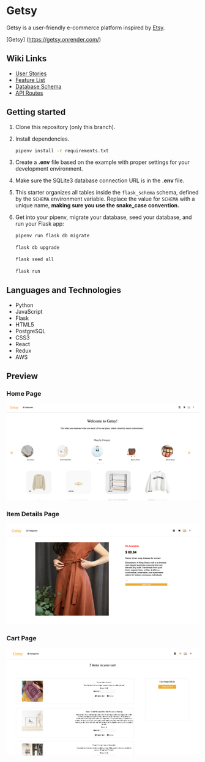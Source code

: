 # Getsy

Getsy is a user-friendly e-commerce platform inspired by [Etsy](https://www.etsy.com/).

[Getsy] (https://getsy.onrender.com/)

## Wiki Links

- [User Stories](https://github.com/JomarAA/Getsy/wiki/User-Stories)
- [Feature List](https://github.com/JomarAA/Getsy/wiki/Feature-List)
- [Database Schema](https://github.com/JomarAA/Getsy/wiki/Database-Schema)
- [API Routes](https://github.com/JomarAA/Getsy/wiki/Routes)

## Getting started

1. Clone this repository (only this branch).

2. Install dependencies.

   ```bash
   pipenv install -r requirements.txt
   ```

3. Create a **.env** file based on the example with proper settings for your
   development environment.

4. Make sure the SQLite3 database connection URL is in the **.env** file.

5. This starter organizes all tables inside the `flask_schema` schema, defined
   by the `SCHEMA` environment variable. Replace the value for
   `SCHEMA` with a unique name, **making sure you use the snake_case
   convention.**

6. Get into your pipenv, migrate your database, seed your database, and run your
   Flask app:

   ```bash
   pipenv run flask db migrate
   ```

   ```bash
   flask db upgrade
   ```

   ```bash
   flask seed all
   ```

   ```bash
   flask run
   ```

## Languages and Technologies

- Python
- JavaScript
- Flask
- HTML5
- PostgreSQL
- CSS3
- React
- Redux
- AWS

## Preview

### Home Page

<img src='./images/home.png'>

### Item Details Page

<img src='./images/itemdetails.png'>

### Cart Page

<img src='./images/cart.png'>
